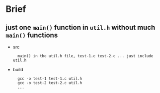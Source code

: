 # Brief 
## just one `main()` function in `util.h` without much `main()` functions
* src

		main() in the util.h file, test-1.c test-2.c ... just include util.h
* build
		
		gcc -o test-1 test-1.c util.h
		gcc -o test-2 test-2.c util.h
		...
